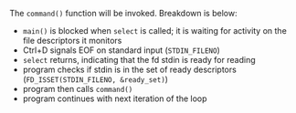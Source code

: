The `command()` function will be invoked. Breakdown is below:

- `main()` is blocked when `select` is called; it is waiting for activity
on the file descriptors it monitors
- Ctrl+D signals EOF on standard input (`STDIN_FILENO`)
- `select` returns, indicating that the fd stdin is ready for reading
- program checks if stdin is in the set of ready descriptors (`FD_ISSET(STDIN_FILENO, &ready_set)`)
- program then calls `command()`
- program continues with next iteration of the loop
